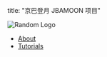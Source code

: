title: "京巴登月 JBAMOON 项目"

![Random Logo](/images/jb.png)

- [About](index.html)
- [Tutorials](tutorials.html)